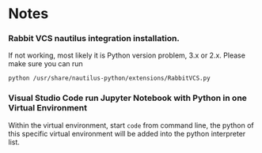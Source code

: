 ﻿# Notes
### Rabbit VCS nautilus integration installation. 
If not working, most likely it is Python version problem, 3.x or 2.x. Please make sure you can run 
```
python /usr/share/nautilus-python/extensions/RabbitVCS.py
```

### Visual Studio Code run Jupyter Notebook with Python in one Virtual Environment
Within the virtual environment, start `code` from command line, the python of this specific virtual environment will be added into the python interpreter list.
